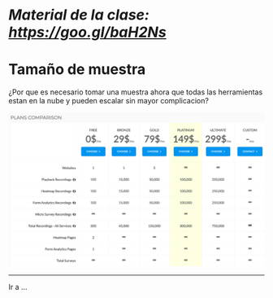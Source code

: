 # *Material de la clase: https://goo.gl/baH2Ns*

# Tamaño de muestra


¿Por que es necesario tomar una muestra ahora que todas las herramientas estan en la nube y pueden escalar sin mayor complicacion?

   ![mt_price]


---

Ir a ...

[mt_price]: https://github.com/acamposc/managementsociety/blob/master/herramientas/img/3_mousestats_pricing.png 
